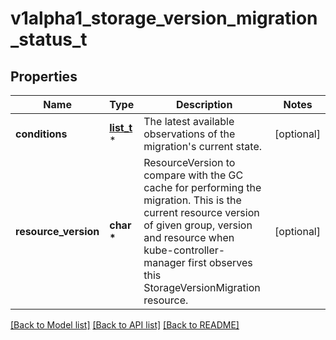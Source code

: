 # v1alpha1_storage_version_migration_status_t

## Properties
Name | Type | Description | Notes
------------ | ------------- | ------------- | -------------
**conditions** | [**list_t**](v1alpha1_migration_condition.md) \* | The latest available observations of the migration&#39;s current state. | [optional] 
**resource_version** | **char \*** | ResourceVersion to compare with the GC cache for performing the migration. This is the current resource version of given group, version and resource when kube-controller-manager first observes this StorageVersionMigration resource. | [optional] 

[[Back to Model list]](../README.md#documentation-for-models) [[Back to API list]](../README.md#documentation-for-api-endpoints) [[Back to README]](../README.md)


